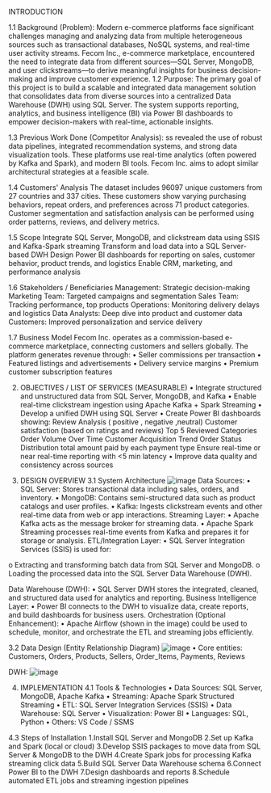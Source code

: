 INTRODUCTION

1.1 Background (Problem):
Modern e-commerce platforms face significant challenges managing and analyzing data from multiple heterogeneous sources such as transactional databases, NoSQL systems, and real-time user activity streams. Fecom Inc., e-commerce marketplace, encountered the need to integrate data from different sources—SQL Server, MongoDB, and user clickstreams—to derive meaningful insights for business decision-making and improve customer experience.
1.2 Purpose:
The primary goal of this project is to build a scalable and integrated data management solution that consolidates data from diverse sources into a centralized Data Warehouse (DWH) using SQL Server. The system supports reporting, analytics, and business intelligence (BI) via Power BI dashboards to empower decision-makers with real-time, actionable insights.

1.3 Previous Work Done (Competitor Analysis):
ss revealed the use of robust data pipelines, integrated recommendation systems, and strong data visualization tools. These platforms use real-time analytics (often powered by Kafka and Spark), and modern BI tools. Fecom Inc. aims to adopt similar architectural strategies at a feasible scale.

1.4 Customers' Analysis
The dataset includes 96097 unique customers from 27 countries and 337 cities. These customers show varying purchasing behaviors, repeat orders, and preferences across 71 product categories. Customer segmentation and satisfaction analysis can be performed using order patterns, reviews, and delivery metrics.

1.5 Scope
Integrate SQL Server, MongoDB, and clickstream data using SSIS and Kafka-Spark streaming
Transform and load data into a SQL Server-based DWH
Design Power BI dashboards for reporting on sales, customer behavior, product trends, and logistics
Enable CRM, marketing, and performance analysis

1.6 Stakeholders / Beneficiaries
Management: Strategic decision-making
Marketing Team: Targeted campaigns and segmentation
Sales Team: Tracking performance, top products
Operations: Monitoring delivery delays and logistics
Data Analysts: Deep dive into product and customer data
Customers: Improved personalization and service delivery

1.7 Business Model
Fecom Inc. operates as a commission-based e-commerce marketplace, connecting customers and sellers globally. The platform generates revenue through:
• Seller commissions per transaction
• Featured listings and advertisements
• Delivery service margins
• Premium customer subscription features

2. OBJECTIVES / LIST OF SERVICES (MEASURABLE)
• Integrate structured and unstructured data from SQL Server, MongoDB, and Kafka
• Enable real-time clickstream ingestion using Apache Kafka + Spark Streaming
• Develop a unified DWH using SQL Server
• Create Power BI dashboards showing:
  Review Analysis ( positive , negative ,neutral)
  Customer satisfaction (based on ratings and reviews)
  Top 5 Reviewed Categories
  Order Volume Over Time
  Customer Acquisition Trend
  Order Status Distribution
  total amount paid by each payment type
Ensure real-time or near real-time reporting with <5 min latency
• Improve data quality and consistency across sources

3. DESIGN OVERVIEW
3.1 System Architecture
   ![image](https://github.com/user-attachments/assets/06e344f0-8e48-4832-955f-fab198b631b2)
   Data Sources:
• SQL Server: Stores transactional data including sales, orders, and inventory.
• MongoDB: Contains semi-structured data such as product catalogs and user profiles.
• Kafka: Ingests clickstream events and other real-time data from web or app interactions.
  Streaming Layer:
• Apache Kafka acts as the message broker for streaming data.
• Apache Spark Streaming processes real-time events from Kafka and prepares it for storage or analysis.
  ETL/Integration Layer:
• SQL Server Integration Services (SSIS) is used for:

o Extracting and transforming batch data from SQL Server and MongoDB.
o Loading the processed data into the SQL Server Data Warehouse (DWH).

Data Warehouse (DWH):
  • SQL Server DWH stores the integrated, cleaned, and structured data used for analytics and reporting.
Business Intelligence Layer:
• Power BI connects to the DWH to visualize data, create reports, and build dashboards for business users.
Orchestration (Optional Enhancement):
• Apache Airflow (shown in the image) could be used to schedule, monitor, and orchestrate the ETL and streaming jobs efficiently.

3.2 Data Design (Entity Relationship Diagram)
![image](https://github.com/user-attachments/assets/0c73940f-9c58-4a80-9921-5f778a67842d)
• Core entities: Customers, Orders, Products, Sellers, Order_Items, Payments, Reviews

DWH:
![image](https://github.com/user-attachments/assets/496503cb-9d6c-41b5-a50a-f4da2dd01482)

4. IMPLEMENTATION
4.1 Tools & Technologies
• Data Sources: SQL Server, MongoDB, Apache Kafka
• Streaming: Apache Spark Structured Streaming
• ETL: SQL Server Integration Services (SSIS)
• Data Warehouse: SQL Server
• Visualization: Power BI
• Languages: SQL, Python
• Others: VS Code / SSMS

4.3 Steps of Installation
1.Install SQL Server and MongoDB
2.Set up Kafka and Spark (local or cloud)
3.Develop SSIS packages to move data from SQL Server & MongoDB to the DWH
4.Create Spark jobs for processing Kafka streaming click data
5.Build SQL Server Data Warehouse schema
6.Connect Power BI to the DWH
7.Design dashboards and reports
8.Schedule automated ETL jobs and streaming ingestion pipelines
